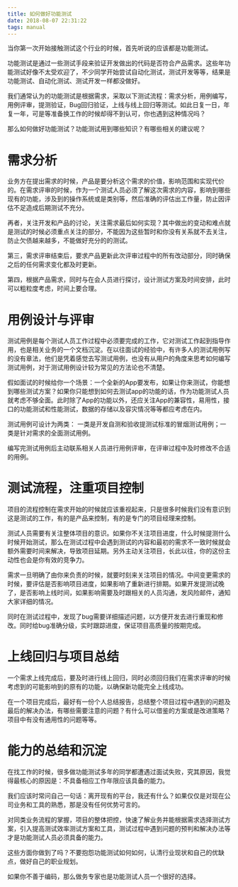 ```yaml
---
title: 如何做好功能测试
date: 2018-08-07 22:31:22
tags: manual
---
```


当你第一次开始接触测试这个行业的时候，首先听说的应该都是功能测试。

功能测试是通过一些测试手段来验证开发做出的代码是否符合产品需求。这些年功能测试好像不太受欢迎了，不少同学开始尝试自动化测试，测试开发等等，结果是功能测试、自动化测试、测试开发一样都没做好。

我们通常认为的功能测试是根据需求，采取以下测试流程：需求分析，用例编写，用例评审，提测验证，Bug回归验证，上线与线上回归等测试。如此日复一日，年复一年，可是等准备换工作的时候却得不到认可，你也遇到这种情况吗？

那么如何做好功能测试？功能测试用到哪些知识？有哪些相关的建议呢？


# 需求分析

业务方在提出需求的时候，产品是要分析这个需求的价值，影响范围和实现代价的。在需求评审的时候，作为一个测试人员必须了解这次需求的内容，影响到哪些现有的功能，涉及到的操作系统或是类别等，然后准确的评估出工作量，防止因评估不足造成后期测试不充分。

再者，关注开发和产品的讨论，关注需求最后如何实现？其中做出的变动和难点就是测试的时候必须重点关注的部分，不能因为这些暂时和你没有关系就不去关注，防止欠债越来越多，不能做好充分的的测试。

第三，需求评审结束后，要求产品更新此次评审过程中的所有改动部分，同时确保之后的任何需求变化都及时更新。

第四，根据产品需求，同时与在会人员进行探讨，设计测试方案及时间安排，此时可以粗粒度考虑，时间上要合理。


# 用例设计与评审

测试用例是每个测试人员工作过程中必须要完成的工作，它对测试工作起到指导作用，也是相关业务的一个文档沉淀。在以往面试的经验中，有许多人的测试用例写的没有章法，他们是凭着感觉去写测试用例，也没有从用户的角度来思考如何编写测试用例，对于测试用例设计较为常见的方法论也不清楚。

假如面试的时候给你一个场景：一个全新的App要发布，如果让你来测试，你能想到哪些测试方案？如果你只能想到如何去测试app的功能的话，作为功能测试人员就考虑不够全面。此时除了App的功能以外，还应关注App的兼容性，易用性，接口的功能测试和性能测试，数据的存储以及容灾情况等等都应考虑在内。

测试用例可设计为两类： 一类是开发自测和验收提测试标准的冒烟测试用例；一类是针对需求的全面测试用例。

编写完测试用例后主动联系相关人员进行用例评审，在评审过程中及时修改不合适的用例。


# 测试流程，注重项目控制

项目的流程控制在需求开始的时候就应该重视起来，只是很多时候我们没有意识到这是测试的工作，有的是产品来控制，有的是专门的项目经理来控制。

测试人员需要有关注整体项目的意识。如果你不关注项目进度，什么时候提测什么时候开始测试，那么在测试过程中会遇到测试的内容和最初的需求不一致时候就会额外需要时间来解决，导致项目延期。另外主动关注项目，长此以往，你的这份主动性也会是你有效的竞争力。

需求一旦明确了由你来负责的时候，就要时刻来关注项目的情况。中间变更需求的时候，要评估是否影响项目进度，如果影响了重新进行排期。如果开发提测试晚了，是否影响上线时间，如果影响需要及时跟相关的人员沟通，发风险邮件，通知大家详细的情况。

同时在测试过程中，发现了bug需要详细描述问题，以方便开发去进行重现和修改。同时给bug准确分级，实时跟踪进度，保证项目高质量的按期完成。


# 上线回归与项目总结

一个需求上线完成后，要及时进行线上回归，同时必须回归我们在需求评审的时候考虑到的可能影响到的原有的功能，以确保新功能完全上线成功。

在一个项目完成后，最好有一份个人总结报告，总结整个项目过程中遇到的问题及最后的解决办法，有哪些需要注意的问题？有什么可以借鉴的方案或是改进策略？项目中有没有通用性的问题等等。

# 能力的总结和沉淀

在找工作的时候，很多做功能测试多年的同学都遭遇过面试失败，究其原因，我觉得最核心的原因是：不具备相应工作年限应该具备的能力。

我们应该时常问自己一句话：离开现有的平台，我还有什么？如果仅仅是对现在公司业务和工具的熟悉，那是没有任何优势可言的。

对同类业务流程的掌握，项目的整体把控，快速了解业务并能根据需求选择测试方案，引入提高测试效率测试方案和工具，测试过程中遇到问题的预判和解决办法等才是功能测试人员必须具备的能力。

这些方面你做到了吗？不要抱怨功能测试如何如何，认清行业现状和自己的优缺点，做好自己的职业规划。

如果你不善于编码，那么做务专家也是功能测试人员一个很好的选择。